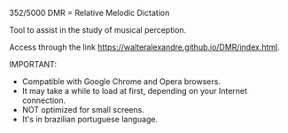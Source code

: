 352/5000
DMR = Relative Melodic Dictation

Tool to assist in the study of musical perception.

Access through the link https://walteralexandre.github.io/DMR/index.html.

IMPORTANT:
- Compatible with Google Chrome and Opera browsers.
- It may take a while to load at first, depending on your Internet connection.
- NOT optimized for small screens.
- It's in brazilian portuguese language.
